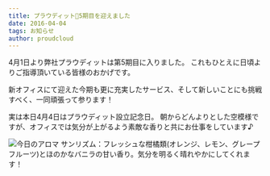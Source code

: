 ```yaml
---
title: プラウディット5期目を迎えました
date: 2016-04-04
tags: お知らせ
author: proudcloud
---
```


4月1日より弊社プラウディットは第5期目に入りました。
これもひとえに日頃よりご指導頂いている皆様のおかげです。

新オフィスにて迎えた今期も更に充実したサービス、そして新しいことにも挑戦すべく、一同頑張って参ります！

実は本日4月4日はプラウディット設立記念日。
朝からどんよりとした空模様ですが、オフィスでは気分が上がるよう素敵な香りと共にお仕事をしています♪

![今日のアロマ](./2016/0404_todayofaroma/sunrhythm.jpeg)
サンリズム：フレッシュな柑橘類(オレンジ、レモン、グレープフルーツ)とほのかなバニラの甘い香り。気分を明るく晴れやかにしてくれます！




